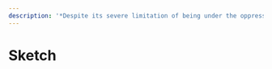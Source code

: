 ```yaml
---
description: '*Despite its severe limitation of being under the oppressive thumb of Apple'
---
```


# Sketch

